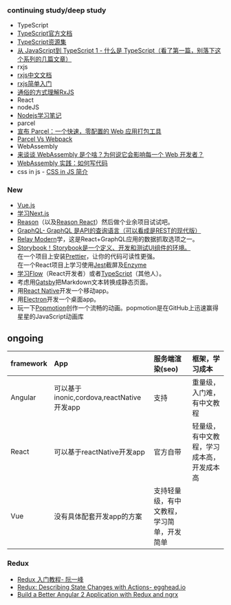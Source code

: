 ### continuing study/deep study

- TypeScript
 - [TypeScript官方文档](https://www.tslang.cn/docs/home.html)
 - [TypeScript资源集](https://segmentfault.com/a/1190000010130073)
 - [从 JavaScript到 TypeScript 1 - 什么是 TypeScript（看了第一篇，别落下这个系列的几篇文章）](http://tasaid.com/Blog/20171011231943.html?sgs=sf)
- rxjs
 - [rxjs中文文档](http://cn.rx.js.org/)
 - [rxjs简单入门](https://yq.aliyun.com/articles/65027)
 - [通俗的方式理解RxJS](https://segmentfault.com/a/1190000008464065)
- React
- nodeJS
 - [Nodejs学习笔记](https://github.com/chyingp/nodejs-learning-guide)
- parcel
 - [宣布 Parcel：一个快速，零配置的 Web 应用打包工具](https://segmentfault.com/a/1190000012332187)
 - [Parcel Vs Webpack](http://www.imweb.io/topic/5a4451c3a192c3b460fce366)
- WebAssembly
 - [来谈谈 WebAssembly 是个啥？为何说它会影响每一个 Web 开发者？](https://cloud.tencent.com/developer/article/1004696)
 - [WebAssembly 实践：如何写代码](https://segmentfault.com/a/1190000008402872)
- css in js - [CSS in JS 简介](http://www.ruanyifeng.com/blog/2017/04/css_in_js.html)
 
### New

- <a href="https://vuejs.org/v2/guide/" target="_blank">Vue.js</a><br>
- <a href="https://learnnextjs.com/" target="_blank">学习Next.js</a><br>
- <a href="https://protoship.io/blog/2017/05/10/an-invitation-to-reasonml.html" target="_blank">Reason</a>（以及<a href="https://jaredforsyth.com/2017/07/05/a-reason-react-tutorial/" target="_blank">Reason React</a>）然后做个业余项目试试吧。<br>
- <a href="http://graphql.org/learn/" target="_blank">GraphQL- GraphQL 是API的查询语言（可以看成是REST的现代版）</a><br>
- <a href="https://hackernoon.com/getting-started-with-relay-modern-for-building-isomorphic-web-apps-ae049e4e23c1" target="_blank">Relay Modern</a>学，这是React+GraphQL应用的数据抓取选项之一。<br>
- <a href="https://storybook.js.org/" target="_blank">Storybook！Storybook是一个定义、开发和测试UI组件的环境。</a><br>
在一个项目上安装<a href="https://github.com/prettier/prettier" target="_blank">Prettier</a>，让你的代码可读性更强。<br>
在一个React项目上学习使用<a href="https://facebook.github.io/jest/" target="_blank">Jest</a>截屏及<a href="https://hackernoon.com/testing-react-components-with-jest-and-enzyme-41d592c174f" target="_blank">Enzyme</a><br>
- <a href="https://flow.org/en/docs/getting-started/" target="_blank">学习Flow</a>（React开发者）或者<a href="https://www.typescriptlang.org/docs/handbook/typescript-in-5-minutes.html" target="_blank">TypeScript</a>（其他人）。<br>
- 考虑用<a href="https://github.com/gatsbyjs/gatsby" target="_blank">Gatsby</a>把Markdown文本转换成静态页面。<br>
- 用<a href="https://egghead.io/courses/react-native-fundamentals" target="_blank">React Native</a>开发一个移动app。<br>
- 用<a href="https://medium.freecodecamp.org/how-to-build-your-first-app-with-electron-41ebdb796930" target="_blank">Electron</a>开发一个桌面app。<br>
- 玩一下<a href="https://popmotion.io/learn/get-started/" target="_blank">Popmotion</a>创作一个流畅的动画。popmotion是在GitHub上迅速赢得星星的JavaScript动画库<br>

## ongoing

|framework | App |服务端渲染(seo)|框架，学习成本|
| :------------- | :------------- | :------------- | :------------- |
|Angular |可以基于inonic,cordova,reactNative开发app|支持|重量级，入门难，有中文教程|
|React |可以基于reactNative开发app|官方自带|轻量级，有中文教程，学习成本高，开发成本高|
|Vue |没有具体配套开发app的方案|支持轻量级，有中文教程，学习简单，开发简单|

### Redux

- [Redux 入门教程- 阮一峰](http://www.ruanyifeng.com/blog/2016/09/redux_tutorial_part_one_basic_usages.html)
- [Redux: Describing State Changes with Actions- egghead.io](https://egghead.io/lessons/react-redux-describing-state-changes-with-actions)
- [Build a Better Angular 2 Application with Redux and ngrx](http://onehungrymind.com/build-better-angular-2-application-redux-ngrx/)


